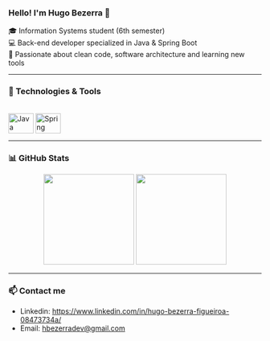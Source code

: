 ### Hello! I'm Hugo Bezerra 👋

🎓 Information Systems student (6th semester)  
💻 Back-end developer specialized in Java & Spring Boot  
🚀 Passionate about clean code, software architecture and learning new tools  

---

### 🧰 Technologies & Tools

<div style="display: inline_block"><br/>
  <img align="center" alt="Java" height="40" width="50" src="https://cdn.jsdelivr.net/gh/devicons/devicon@latest/icons/java/java-original.svg">
  <img align="center" alt="Spring" height="40" width="50" src="https://cdn.jsdelivr.net/gh/devicons/devicon@latest/icons/spring/spring-original-wordmark.svg">
</div>

---

### 📊 GitHub Stats

<div align="center">
  <img height="180em" src="https://github-readme-stats.vercel.app/api?username=hugofigueiroa&show_icons=true&theme=dracula" />
  <img height="180em" src="https://github-readme-stats.vercel.app/api/top-langs/?username=hugofigueiroa&layout=compact&langs_count=16&theme=dracula" />
</div>

---

### 📫 Contact me

- Linkedin: https://www.linkedin.com/in/hugo-bezerra-figueiroa-08473734a/ 
- Email: hbezerradev@gmail.com
